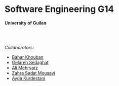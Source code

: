 # Software Engineering G14

**University of Guilan**


<br>     
<br>      

*Collaborators:*
- [Bahar Khouban](https://github.com/baharoam)
- [Gelareh Sedaghat](https://github.com/Gelareh-st)
- [Ali Mehrvarz](https://github.com/unknown442)
- [Zahra Sadat Mousavi](https://github.com/zahramsve)
- [Ayda Kurdestani](https://github.com/aydakurdestani)
